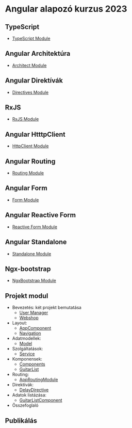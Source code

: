 # Angular alapozó kurzus 2023

## TypeScript
- [TypeScript Module](https://github.com/Training360/Angular-basic-2023-typescript)

## Angular Architektúra
- [Architect Module](https://github.com/Training360/Angular-basic-2023-architect)

## Angular Direktívák
- [Directives Module](https://github.com/Training360/Angular-basic-2023-directives)

## RxJS
- [RxJS Module](https://github.com/Training360/RxJS-basic-2023)

## Angular HtttpClient
- [HttpClient Module](https://github.com/Training360/Angular-basic-2023-http)

## Angular Routing
- [Routing Module](https://github.com/Training360/Angular-basic-2023-routing)

## Angular Form
- [Form Module](https://github.com/Training360/Angular-basic-2023-form)

## Angular Reactive Form
- [Reactive Form Module](https://github.com/Training360/Angular-basic-2023-form-reactive)

## Angular Standalone
- [Standalone Module](https://github.com/Training360/Angular-basic-2023-standalone)

## Ngx-bootstrap
- [NgxBootstrap Module](https://github.com/Training360/Angular-basic-2023-ngxbootstrap)

## Projekt modul
- Bevezetés: két projekt bemutatása
  - [User Manager](projects/user-manager)
  - [Webshop](projects/webshop)
- Layout:
  - [AppComponent](projects\webshop\src\app\app.component.ts)
  - [Navigation](projects\webshop\src\app\components\main-navigation\main-navigation.component.ts)
- Adatmodellek:
  - [Model](projects\webshop\src\app\model)
- Szolgáltatások:
  - [Service](projects\webshop\src\app\service)
- Komponensek:
  - [Components](projects\webshop\src\app\components)
  - [GuitarList](projects\webshop\src\app\components\guitars-list\guitars-list.component.ts)
- Routing:
  - [AppRoutingModule](projects\webshop\src\app\app-routing.module.ts)
- Direktívák:
  - [DelayDirective](projects\webshop\src\app\directive\delay.directive.ts)
- Adatok listázása:
  - [GuitarListComponent](projects\webshop\src\app\components\guitars-list\guitars-list.component.ts)
- Összefoglaló

## Publikálás


